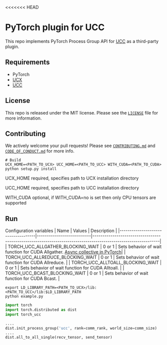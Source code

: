 <<<<<<< HEAD
# PyTorch plugin for UCC

This repo implements PyTorch Process Group API for [UCC](https://www.ucfconsortium.org/projects/ucc/) as a third-party plugin.

## Requirements
* PyTorch
* [UCX](https://github.com/openucx/ucx)
* [UCC](https://github.com/openucx/ucc)

## License

This repo is released under the MIT license. Please see the [`LICENSE`](LICENSE) file for more information.

## Contributing

We actively welcome your pull requests! Please see [`CONTRIBUTING.md`](CONTRIBUTING.md) and [`CODE_OF_CONDUCT.md`](CODE_OF_CONDUCT.md) for more info.
```shell
# Build
UCX_HOME=<PATH_TO_UCX> UCC_HOME=<PATH_TO_UCC> WITH_CUDA=<PATH_TO_CUDA> python setup.py install
```
UCX_HOME required, specifies path to UCX installation directory

UCC_HOME required, specifies path to UCC installation directory

WITH_CUDA optional, if WITH_CUDA=no is set then only CPU tensors are supported

## Run
Configuration variables
| Name                               | Values                    | Description                                                                                                   |
|------------------------------------|---------------------------|---------------------------------------------------------------------------------------------------------------|
| TORCH_UCC_ALLGATHER_BLOCKING_WAIT | 0 or 1                     | Sets behavior of wait function for CUDA Allgather. [Async collective in PyTorch](https://pytorch.org/docs/stable/distributed.html#synchronous-and-asynchronous-collective-operations)|
| TORCH_UCC_ALLREDUCE_BLOCKING_WAIT | 0 or 1                     | Sets behavior of wait function for CUDA Allreduce.                                                            |
| TORCH_UCC_ALLTOALL_BLOCKING_WAIT  | 0 or 1                     | Sets behavior of wait function for CUDA Alltoall.                                                             |
| TORCH_UCC_BCAST_BLOCKING_WAIT     | 0 or 1                     | Sets behavior of wait function for CUDA Bcast.                                                                |

```shell
export LD_LIBRARY_PATH=<PATH_TO_UCX>/lib:<PATH_TO_UCC>/lib:$LD_LIBRARY_PATH
python example.py
```

```python
import torch
import torch.distributed as dist
import torch_ucc

....
dist.init_process_group('ucc', rank=comm_rank, world_size=comm_size)
....
dist.all_to_all_single(recv_tensor, send_tensor)

```
